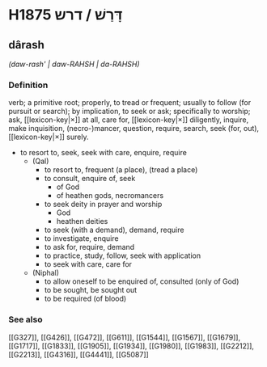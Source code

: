 # H1875 דָּרַשׁ / דרש

## dârash

_(daw-rash' | daw-RAHSH | da-RAHSH)_

### Definition

verb; a primitive root; properly, to tread or frequent; usually to follow (for pursuit or search); by implication, to seek or ask; specifically to worship; ask, [[lexicon-key|×]] at all, care for, [[lexicon-key|×]] diligently, inquire, make inquisition, (necro-)mancer, question, require, search, seek (for, out), [[lexicon-key|×]] surely.

- to resort to, seek, seek with care, enquire, require
    - (Qal)
        - to resort to, frequent (a place), (tread a place)
        - to consult, enquire of, seek
            - of God
            - of heathen gods, necromancers
        - to seek deity in prayer and worship
            - God
            - heathen deities
        - to seek (with a demand), demand, require
        - to investigate, enquire
        - to ask for, require, demand
        - to practice, study, follow, seek with application
        - to seek with care, care for
    - (Niphal)
        - to allow oneself to be enquired of, consulted (only of God)
        - to be sought, be sought out
        - to be required (of blood)
### See also

[[G327]], [[G426]], [[G472]], [[G611]], [[G1544]], [[G1567]], [[G1679]], [[G1717]], [[G1833]], [[G1905]], [[G1934]], [[G1980]], [[G1983]], [[G2212]], [[G2213]], [[G4316]], [[G4441]], [[G5087]]

